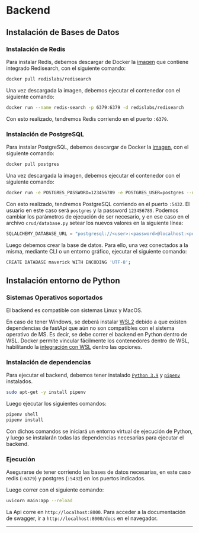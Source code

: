 # Backend

## Instalación de Bases de Datos

### Instalación de Redis

Para instalar Redis, debemos descargar de Docker la [imagen](https://hub.docker.com/r/redislabs/redisearch/) que contiene integrado Redisearch,
con el siguiente comando:
```sh
docker pull redislabs/redisearch
```
Una vez descargada la imagen, debemos ejecutar el contenedor con el siguiente comando:
```sh
docker run --name redis-search -p 6379:6379 -d redislabs/redisearch
```
Con esto realizado, tendremos Redis corriendo en el puerto `:6379`.

### Instalación de PostgreSQL

Para instalar PostgreSQL, debemos descargar de Docker la [imagen](https://hub.docker.com/_/postgres), con el siguiente comando:
```sh
docker pull postgres
```
Una vez descargada la imagen, debemos ejecutar el contenedor con el siguiente comando:
```sh
docker run -e POSTGRES_PASSWORD=123456789 -e POSTGRES_USER=postgres --name postgresql -p 5432:5432 -d postgres
```
Con esto realizado, tendremos PostgreSQL corriendo en el puerto `:5432`. El usuario en este caso será `postgres` y la password `123456789`.
Podemos cambiar los parámetros de ejecución de ser necesario, y en ese caso en el archivo `crud/database.py` setear los nuevos valores en la siguiente línea:
```py
SQLALCHEMY_DATABASE_URL = "postgresql://<user>:<password>@localhost:<port>/<database>"
```
Luego debemos crear la base de datos. Para ello, una vez conectados a la misma, mediante CLI o un entorno gráfico, ejecutar el siguiente comando:
```sh
CREATE DATABASE maverick WITH ENCODING 'UTF-8';
```

## Instalación entorno de Python

### Sistemas Operativos soportados

El backend es compatible con sistemas Linux y MacOS.

En caso de tener Windows, se deberá instalar [WSL2](https://docs.microsoft.com/es-es/windows/wsl/install) debido a que existen dependencias
de fastApi que aún no son compatibles con el sistema operativo de MS. Es decir, se debe correr el backend en Python dentro de WSL. Docker 
permite vincular fácilmente los contenedores dentro de WSL, habilitando la [integración con WSL](https://docs.microsoft.com/en-us/windows/wsl/tutorials/wsl-containers) dentro las opciones.

### Instalación de dependencias

Para ejecutar el backend, debemos tener instalado [`Python 3.9`](https://ubunlog.com/python-3-9-como-instalar-en-ubuntu-20-04/) y 
[`pipenv`](https://installati.one/ubuntu/20.04/pipenv/) instalados.
```sh
sudo apt-get -y install pipenv
```
Luego ejecutar los siguientes comandos:
```sh
pipenv shell
pipenv install
```
Con dichos comandos se iniciará un entorno virtual de ejecución de Python, y luego se instalarán todas las dependencias necesarias para ejecutar el backend.

### Ejecución

Asegurarse de tener corriendo las bases de datos necesarias, en este caso redis (`:6379`) y postgres (`:5432`) en los puertos indicados.

Luego correr con el siguiente comando:

```sh
uvicorn main:app --reload
```

La Api corre en `http://localhost:8000`. Para acceder a la documentación de swagger, ir a `http://localhost:8000/docs` en el navegador.

---
